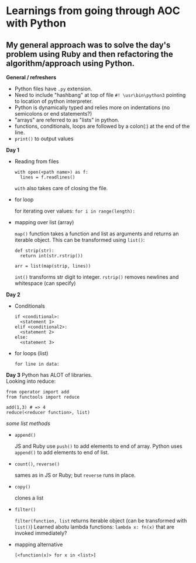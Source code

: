 # Learnings from going through AOC with Python
## My general approach was to solve the day's problem using Ruby and then refactoring the algorithm/approach using Python.  

**General / refreshers**
- Python files have `.py` extension. 
- Need to include "hashbang" at top of file `#! \usr\bin\python3` pointing to location of python interpreter.
- Python is dynamically typed and relies more on indentations (no semicolons or end statements?)
- "arrays" are referred to as "lists" in python.
- functions, conditionals, loops are followed by a colon(:) at the end of the line.  
- `print()` to output values

**Day 1**
- Reading from files

  ``` 
  with open(<path name>) as f:
    lines = f.readlines()
  ```
  `with` also takes care of closing the file.

- for loop 
  
  for iterating over values:
  `for i in range(length):` 

- mapping over list (array)

  `map()` function takes a function and list as arguments and returns an iterable object.  This can be transformed using `list()`:

  ```
  def strip(str):
    return int(str.rstrip())
  
  arr = list(map(strip, lines))
  ```

  `int()` transforms str digit to integer.
  `rstrip()` removes newlines and whitespace (can specify)

**Day 2**
- Conditionals
  ```
  if <conditional>:
    <statement 1>
  elif <conditional2>:
    <statement 2>
  else:
    <statement 3>
  ```

- for loops (list)

  `for line in data:`

**Day 3**
Python has ALOT of libraries.  
Looking into reduce:

``` 
from operator import add
from functools import reduce

add(1,3) # => 4
reduce(<reducer function>, list)
```

*some list methods*
- `append()`

  JS and Ruby use `push()` to add elements to end of array.  Python uses `append()` to add elements to end of list.

- `count()`, `reverse()`

  sames as in JS or Ruby; but `reverse` runs in place.

- `copy()`

  clones a list

- `filter()`

  `filter(function, list` returns iterable object (can be transformed with `list()`)
  Learned abotu lambda functions:
  `lambda x: fn(x)` that are invoked immediately?

- mapping alternative

  `[<function(x)> for x in <list>]`
